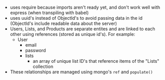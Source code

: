 - uses require because imports aren't ready yet, and don't work well with express (when transpiling with babel)
- uses uuid's instead of ObjectId's to avoid passing data in the id (ObjectId's include readable data about the server)
- Users, Lists, and Products are separate entites and are linked to each other using references (stored as unique id's). For example: 
  - User
    - email
    - password
    - lists
      - an array of unique list ID's that reference items of the "Lists" collection
- These relationships are managed using mongo's `ref` and `populate()`